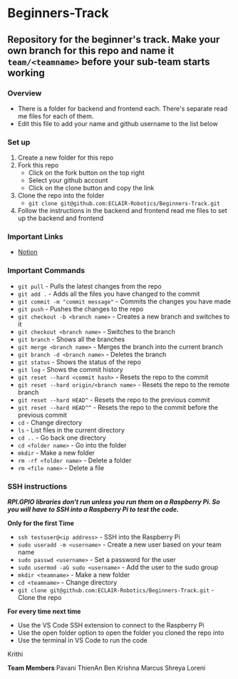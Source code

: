 # Beginners-Track
## Repository for the beginner's track. **Make your own branch for this repo and name it `team/<teamname>`** before your sub-team starts working

### Overview
- There is a folder for backend and frontend each. There's separate read me files for each of them.
- Edit this file to add your name and github username to the list below

### Set up

1. Create a new folder for this repo
2. Fork this repo
    - Click on the fork button on the top right
    - Select your github account
    - Click on the clone button and copy the link
3. Clone the repo into the folder
    - `git clone git@github.com:ECLAIR-Robotics/Beginners-Track.git`
4. Follow the instructions in the backend and frontend read me files to set up the backend and frontend

### Important Links

- [Notion](https://befitting-galliform-d9c.notion.site/Teamspace-Home-55272a58604e4c698ee3448da03d4a08?pvs=4)

### Important Commands

- `git pull` - Pulls the latest changes from the repo
- `git add .` - Adds all the files you have changed to the commit
- `git commit -m "commit message"` - Commits the changes you have made
- `git push` - Pushes the changes to the repo
- `git checkout -b <branch name>` - Creates a new branch and switches to it
- `git checkout <branch name>` - Switches to the branch
- `git branch` - Shows all the branches
- `git merge <branch name>` - Merges the branch into the current branch
- `git branch -d <branch name>` - Deletes the branch
- `git status` - Shows the status of the repo
- `git log` - Shows the commit history
- `git reset --hard <commit hash>` - Resets the repo to the commit
- `git reset --hard origin/<branch name>` - Resets the repo to the remote branch
- `git reset --hard HEAD^` - Resets the repo to the previous commit
- `git reset --hard HEAD^^` - Resets the repo to the commit before the previous commit
- `cd` - Change directory
- `ls` - List files in the current directory
- `cd ..` - Go back one directory
- `cd <folder name>` - Go into the folder
- `mkdir` - Make a new folder
- `rm -rf <folder name>` - Delete a folder
- `rm <file name>` - Delete a file

### SSH instructions

***RPI.GPIO libraries don't run unless you run them on a Raspberry Pi. So you will have to SSH into a Raspberry Pi to test the code.***

**Only for the first Time**

- `ssh testuser@<ip address>` - SSH into the Raspberry Pi
- `sudo useradd -m <username>` - Create a new user based on your team name
- `sudo passwd <username>` - Set a password for the user
- `sudo usermod -aG sudo <username>` - Add the user to the sudo group
- `mkdir <teamname>` - Make a new folder
- `cd <teamname>` - Change directory
- `git clone git@github.com:ECLAIR-Robotics/Beginners-Track.git` - Clone the repo

**For every time next time**

- Use the VS Code SSH extension to connect to the Raspberry Pi
- Use the open folder option to open the folder you cloned the repo into
- Use the terminal in VS Code to run the code


Krithi

**Team Members**
Pavani
ThienAn
Ben
Krishna
Marcus
Shreya
Loreni



